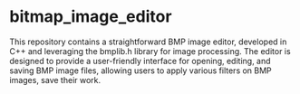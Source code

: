 # bitmap_image_editor
This repository contains a straightforward BMP image editor, developed in C++ and leveraging the bmplib.h library for image processing. The editor is designed to provide a user-friendly interface for opening, editing, and saving BMP image files, allowing users to apply various filters on BMP images, save their work.
